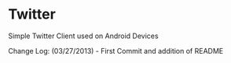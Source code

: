 Twitter
=======

Simple Twitter Client used on Android Devices 


Change Log: 
  (03/27/2013) 
     - First Commit and addition of README
